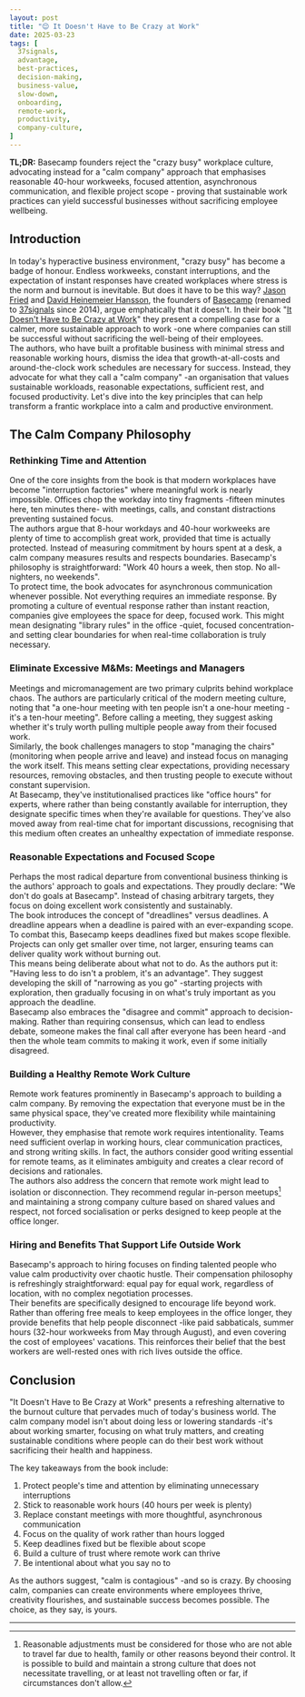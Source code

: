 ```yaml
---
layout: post
title: "😌 It Doesn't Have to Be Crazy at Work"
date: 2025-03-23
tags: [
  37signals,
  advantage,
  best-practices,
  decision-making,
  business-value,
  slow-down,
  onboarding,
  remote-work,
  productivity,
  company-culture,
]
---
```


**TL;DR:** Basecamp founders reject the "crazy busy" workplace culture,
advocating instead for a "calm company" approach that emphasises reasonable
40-hour workweeks, focused attention, asynchronous communication, and flexible
project scope - proving that sustainable work practices can yield successful
businesses without sacrificing employee wellbeing.

<!--more-->

## Introduction

In today's hyperactive business environment, "crazy busy" has become a badge of
honour. Endless workweeks, constant interruptions, and the expectation of
instant responses have created workplaces where stress is the norm and burnout
is inevitable. But does it have to be this way?
[Jason Fried](https://world.hey.com/jason) and
[David Heinemeier Hansson](https://world.hey.com/david), the founders of
[Basecamp](https://en.wikipedia.org/w/index.php?title=Basecamp_(company)&redirect=no)
(renamed to [37signals](https://en.wikipedia.org/wiki/37signals) since 2014),
argue emphatically that it doesn't. In their book
"[It Doesn't Have to Be Crazy at Work](https://basecamp.com/books/calm)" they
present a compelling case for a calmer, more sustainable approach to work -one
where companies can still be successful without sacrificing the well-being of
their employees.\
The authors, who have built a profitable business with minimal stress and
reasonable working hours, dismiss the idea that growth-at-all-costs and
around-the-clock work schedules are necessary for success. Instead, they
advocate for what they call a "calm company" -an organisation that values
sustainable workloads, reasonable expectations, sufficient rest, and focused
productivity. Let's dive into the key principles that can help transform a
frantic workplace into a calm and productive environment.

## The Calm Company Philosophy

### Rethinking Time and Attention

One of the core insights from the book is that modern workplaces have become
"interruption factories" where meaningful work is nearly impossible. Offices
chop the workday into tiny fragments -fifteen minutes here, ten minutes there-
with meetings, calls, and constant distractions preventing sustained focus.\
The authors argue that 8-hour workdays and 40-hour workweeks are plenty of time
to accomplish great work, provided that time is actually protected. Instead of
measuring commitment by hours spent at a desk, a calm company measures results
and respects boundaries. Basecamp's philosophy is straightforward: "Work 40
hours a week, then stop. No all-nighters, no weekends".\
To protect time, the book advocates for asynchronous communication whenever
possible. Not everything requires an immediate response. By promoting a culture
of eventual response rather than instant reaction, companies give employees the
space for deep, focused work. This might mean designating "library rules" in the
office -quiet, focused concentration- and setting clear boundaries for when
real-time collaboration is truly necessary.

### Eliminate Excessive M&Ms: Meetings and Managers

Meetings and micromanagement are two primary culprits behind workplace chaos.
The authors are particularly critical of the modern meeting culture, noting that
"a one-hour meeting with ten people isn't a one-hour meeting -it's a ten-hour
meeting". Before calling a meeting, they suggest asking whether it's truly worth
pulling multiple people away from their focused work.\
Similarly, the book challenges managers to stop "managing the chairs"
(monitoring when people arrive and leave) and instead focus on managing the work
itself. This means setting clear expectations, providing necessary resources,
removing obstacles, and then trusting people to execute without constant
supervision.\
At Basecamp, they've institutionalised practices like "office hours" for
experts, where rather than being constantly available for interruption, they
designate specific times when they're available for questions. They've also
moved away from real-time chat for important discussions, recognising that this
medium often creates an unhealthy expectation of immediate response.

### Reasonable Expectations and Focused Scope

Perhaps the most radical departure from conventional business thinking is the
authors' approach to goals and expectations. They proudly declare: "We don't do
goals at Basecamp". Instead of chasing arbitrary targets, they focus on doing
excellent work consistently and sustainably.\
The book introduces the concept of "dreadlines" versus deadlines. A dreadline
appears when a deadline is paired with an ever-expanding scope. To combat this,
Basecamp keeps deadlines fixed but makes scope flexible. Projects can only get
smaller over time, not larger, ensuring teams can deliver quality work without
burning out.\
This means being deliberate about what not to do. As the authors put it: "Having
less to do isn't a problem, it's an advantage". They suggest developing the
skill of "narrowing as you go" -starting projects with exploration, then
gradually focusing in on what's truly important as you approach the deadline.\
Basecamp also embraces the "disagree and commit" approach to decision-making.
Rather than requiring consensus, which can lead to endless debate, someone makes
the final call after everyone has been heard -and then the whole team commits to
making it work, even if some initially disagreed.

### Building a Healthy Remote Work Culture

Remote work features prominently in Basecamp's approach to building a calm
company. By removing the expectation that everyone must be in the same physical
space, they've created more flexibility while maintaining productivity.\
However, they emphasise that remote work requires intentionality. Teams need
sufficient overlap in working hours, clear communication practices, and strong
writing skills. In fact, the authors consider good writing essential for remote
teams, as it eliminates ambiguity and creates a clear record of decisions and
rationales.\
The authors also address the concern that remote work might lead to isolation or
disconnection. They recommend regular in-person meetups[^1] and maintaining a
strong company culture based on shared values and respect, not forced
socialisation or perks designed to keep people at the office longer.

### Hiring and Benefits That Support Life Outside Work

Basecamp's approach to hiring focuses on finding talented people who value calm
productivity over chaotic hustle. Their compensation philosophy is refreshingly
straightforward: equal pay for equal work, regardless of location, with no
complex negotiation processes.\
Their benefits are specifically designed to encourage life beyond work. Rather
than offering free meals to keep employees in the office longer, they provide
benefits that help people disconnect -like paid sabbaticals, summer hours
(32-hour workweeks from May through August), and even covering the cost of
employees' vacations. This reinforces their belief that the best workers are
well-rested ones with rich lives outside the office.

## Conclusion

"It Doesn't Have to Be Crazy at Work" presents a refreshing alternative to the
burnout culture that pervades much of today's business world. The calm company
model isn't about doing less or lowering standards -it's about working smarter,
focusing on what truly matters, and creating sustainable conditions where people
can do their best work without sacrificing their health and happiness.

The key takeaways from the book include:

1. Protect people's time and attention by eliminating unnecessary interruptions
2. Stick to reasonable work hours (40 hours per week is plenty)
3. Replace constant meetings with more thoughtful, asynchronous communication
4. Focus on the quality of work rather than hours logged
5. Keep deadlines fixed but be flexible about scope
6. Build a culture of trust where remote work can thrive
7. Be intentional about what you say no to

As the authors suggest, "calm is contagious" -and so is crazy. By choosing calm,
companies can create environments where employees thrive, creativity flourishes,
and sustainable success becomes possible. The choice, as they say, is yours.

---

[^1]: Reasonable adjustments must be considered for those who are not able to
    travel far due to health, family or other reasons beyond their control. It
    is possible to build and maintain a strong culture that does not necessitate
    travelling, or at least not travelling often or far, if circumstances don't
    allow.

